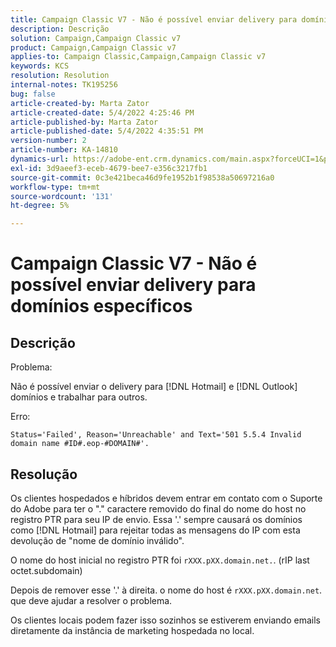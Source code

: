 ```yaml
---
title: Campaign Classic V7 - Não é possível enviar delivery para domínios específicos
description: Descrição
solution: Campaign,Campaign Classic v7
product: Campaign,Campaign Classic v7
applies-to: Campaign Classic,Campaign,Campaign Classic v7
keywords: KCS
resolution: Resolution
internal-notes: TK195256
bug: false
article-created-by: Marta Zator
article-created-date: 5/4/2022 4:25:46 PM
article-published-by: Marta Zator
article-published-date: 5/4/2022 4:35:51 PM
version-number: 2
article-number: KA-14810
dynamics-url: https://adobe-ent.crm.dynamics.com/main.aspx?forceUCI=1&pagetype=entityrecord&etn=knowledgearticle&id=071673d8-c6cb-ec11-a7b5-6045bd00d4f5
exl-id: 3d9aeef3-eceb-4679-bee7-e356c3217fb1
source-git-commit: 0c3e421beca46d9fe1952b1f98538a50697216a0
workflow-type: tm+mt
source-wordcount: '131'
ht-degree: 5%

---
```


# Campaign Classic V7 - Não é possível enviar delivery para domínios específicos

## Descrição


Problema:

Não é possível enviar o delivery para [!DNL Hotmail] e [!DNL Outlook] domínios e trabalhar para outros.

Erro:

`Status='Failed', Reason='Unreachable' and Text='501 5.5.4 Invalid domain name #ID#.eop-#DOMAIN#'.`


## Resolução


Os clientes hospedados e híbridos devem entrar em contato com o Suporte do Adobe para ter o &quot;.&quot; caractere removido do final do nome do host no registro PTR para seu IP de envio. Essa &#39;.&#39; sempre causará os domínios como [!DNL Hotmail] para rejeitar todas as mensagens do IP com esta devolução de &quot;nome de domínio inválido&quot;.

O nome do host inicial no registro PTR foi `rXXX.pXX.domain.net.`. (rIP last octet.subdomain)

Depois de remover esse &#39;.&#39; à direita. o nome do host é `rXXX.pXX.domain.net`. que deve ajudar a resolver o problema.

Os clientes locais podem fazer isso sozinhos se estiverem enviando emails diretamente da instância de marketing hospedada no local.
